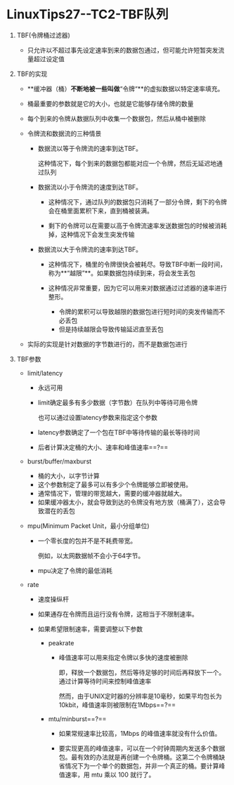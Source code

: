 # LinuxTips27--TC2-TBF队列

1. TBF(令牌桶过滤器)

   + 只允许以不超过事先设定速率到来的数据包通过，但可能允许短暂突发流量超过设定值

2. TBF的实现

   + **缓冲器（桶）**不断地被一些叫做**“令牌“**的虚拟数据以特定速率填充。

   + 桶最重要的参数就是它的大小，也就是它能够存储令牌的数量

   + 每个到来的令牌从数据队列中收集一个数据包，然后从桶中被删除

   + 令牌流和数据流的三种情景

     + 数据流以等于令牌流的速率到达TBF。

       这种情况下，每个到来的数据包都能对应一个令牌，然后无延迟地通过队列

     + 数据流以小于令牌流的速度到达TBF。

       + 这种情况下，通过队列的数据包只消耗了一部分令牌，剩下的令牌会在桶里面累积下来，直到桶被装满。

       + 剩下的令牌可以在需要以高于令牌流速率发送数据包的时候被消耗掉，这种情况下会发生突发传输

     + 数据流以大于令牌流的速率到达TBF。

       + 这种情况下，桶里的令牌很快会被耗尽。导致TBF中断一段时间，称为**“越限”**。如果数据包持续到来，将会发生丢包

       + 这种情况非常重要，因为它可以用来对数据通过过滤器的速率进行整形。
         + 令牌的累积可以导致越限的数据包进行短时间的突发传输而不必丢包
         + 但是持续越限会导致传输延迟直至丢包

   + 实际的实现是针对数据的字节数进行的，而不是数据包进行

3. TBF参数

   + limit/latency

     + 永远可用

     + limit确定最多有多少数据（字节数）在队列中等待可用令牌

       也可以通过设置latency参数来指定这个参数

     + latency参数确定了一个包在TBF中等待传输的最长等待时间
     
     + 后者计算决定桶的大小、速率和峰值速率==?==
     
   + burst/buffer/maxburst
   
     + 桶的大小，以字节计算
     + 这个参数制定了最多可以有多少个令牌能够立即被使用。
     + 通常情况下，管理的带宽越大，需要的缓冲器就越大。
     + 如果缓冲器太小，就会导致到达的令牌没有地方放（桶满了），这会导致潜在的丢包
   
   + mpu(Minimum Packet Unit，最小分组单位)
   
     + 一个零长度的包并不是不耗费带宽。
   
       例如，以太网数据帧不会小于64字节。
   
     + mpu决定了令牌的最低消耗
   
   + rate
   
     + 速度操纵杆
   
     + 如果通存在令牌而且运行没有令牌，这相当于不限制速率。
   
     + 如果希望限制速率，需要调整以下参数
   
       + peakrate
   
         + 峰值速率可以用来指定令牌以多快的速度被删除
   
           即，释放一个数据包，然后等待足够的时间后再释放下一个。通过计算等待时间来控制峰值速率
   
           然而，由于UNIX定时器的分辨率是10毫秒，如果平均包长为10kbit，峰值速率则被限制在1Mbps==?==
   
       + mtu/minburst==?==
   
         + 如果常规速率比较高，1Mbps 的峰值速率就没有什么价值。
   
         + 要实现更高的峰值速率，可以在一个时钟周期内发送多个数据包。最有效的办法就是再创建一个令牌桶。这第二个令牌桶缺省情况下为一个单个的数据包，并非一个真正的桶。要计算峰值速率，用 mtu 乘以 100 就行了。
   
       